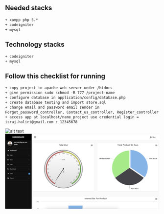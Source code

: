 ## Needed stacks
    + xampp php 5.*
    + codeigniter
    + mysql
    
## Technology stacks
    + codeigniter
    + mysql

## Follow this checklist for running
	+ copy project to apache web server under /htdocs
	+ give permission sudo schmod -R 777 /project-name
	+ configure database in application/config/database.php
	+ create database testing and import store.sql
	+ change email and password email sender in Forgot_password_controller, Contact_us_controller, Register_controller
    + access app at localhost/name_project use credential login = israj.haliri@gmail.com : 12345678

![alt text](https://github.com/israjHaliri/codeigniter-store/blob/master/ss1.png)
![alt text](https://github.com/israjHaliri/codeigniter-store/blob/master/ss2.png)
